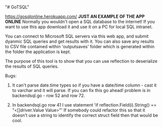"# GoTSQL" 

https://gosqlonline.herokuapp.com/
**JUST AN EXAMPLE OF THE APP ONLINE**
Normally you wouldn't open a SQL database to the internet! If you want to use this app download it and use it on a PC for local SQL intranet.

You can connect to Microsoft SQL servers via this web app, and submit dyanmic SQL queries and get results with it.
You can also save any results to CSV file contained within 'outputsaves' folder which is generated within the folder the application is kept. 



The purpose of this tool is to show that you can use reflection to deserialize the results of SQL queries. 

Bugs:
1) It can't parse date.time types so if you have a date/time column - cast it to varchar and it will parse.
If you can fix this go ahead! problem is in backendsql.go - row 52 and row 72.

2) In backendsql.go row 41 I use statement 'if reflection.Field(i).String() == "<[]driver.Value Value>"'
If somebody could refactor this so that it doesn't use a string to identify the correct struct field then that would be cool.
